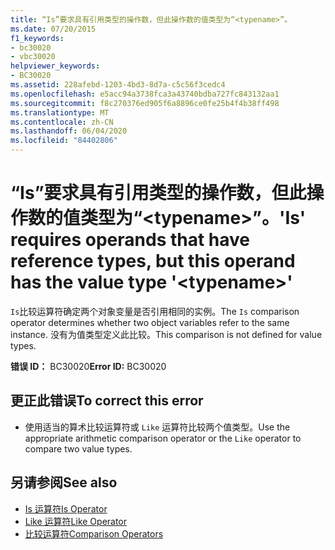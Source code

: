 ```yaml
---
title: “Is”要求具有引用类型的操作数，但此操作数的值类型为“<typename>”。
ms.date: 07/20/2015
f1_keywords:
- bc30020
- vbc30020
helpviewer_keywords:
- BC30020
ms.assetid: 228afebd-1203-4bd3-8d7a-c5c56f3cedc4
ms.openlocfilehash: e5acc94a3738fca3a43740bdba727fc843132aa1
ms.sourcegitcommit: f8c270376ed905f6a8896ce0fe25b4f4b38ff498
ms.translationtype: MT
ms.contentlocale: zh-CN
ms.lasthandoff: 06/04/2020
ms.locfileid: "84402806"
---
```

# <a name="is-requires-operands-that-have-reference-types-but-this-operand-has-the-value-type-typename"></a><span data-ttu-id="d63ba-102">“Is”要求具有引用类型的操作数，但此操作数的值类型为“\<typename>”。</span><span class="sxs-lookup"><span data-stu-id="d63ba-102">'Is' requires operands that have reference types, but this operand has the value type '\<typename>'</span></span>
<span data-ttu-id="d63ba-103">`Is`比较运算符确定两个对象变量是否引用相同的实例。</span><span class="sxs-lookup"><span data-stu-id="d63ba-103">The `Is` comparison operator determines whether two object variables refer to the same instance.</span></span> <span data-ttu-id="d63ba-104">没有为值类型定义此比较。</span><span class="sxs-lookup"><span data-stu-id="d63ba-104">This comparison is not defined for value types.</span></span>  
  
 <span data-ttu-id="d63ba-105">**错误 ID：** BC30020</span><span class="sxs-lookup"><span data-stu-id="d63ba-105">**Error ID:** BC30020</span></span>  
  
## <a name="to-correct-this-error"></a><span data-ttu-id="d63ba-106">更正此错误</span><span class="sxs-lookup"><span data-stu-id="d63ba-106">To correct this error</span></span>  
  
- <span data-ttu-id="d63ba-107">使用适当的算术比较运算符或 `Like` 运算符比较两个值类型。</span><span class="sxs-lookup"><span data-stu-id="d63ba-107">Use the appropriate arithmetic comparison operator or the `Like` operator to compare two value types.</span></span>  
  
## <a name="see-also"></a><span data-ttu-id="d63ba-108">另请参阅</span><span class="sxs-lookup"><span data-stu-id="d63ba-108">See also</span></span>

- [<span data-ttu-id="d63ba-109">Is 运算符</span><span class="sxs-lookup"><span data-stu-id="d63ba-109">Is Operator</span></span>](../operators/is-operator.md)
- [<span data-ttu-id="d63ba-110">Like 运算符</span><span class="sxs-lookup"><span data-stu-id="d63ba-110">Like Operator</span></span>](../operators/like-operator.md)
- [<span data-ttu-id="d63ba-111">比较运算符</span><span class="sxs-lookup"><span data-stu-id="d63ba-111">Comparison Operators</span></span>](../operators/comparison-operators.md)
